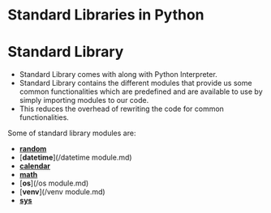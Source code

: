 # Standard Libraries in Python

# Standard Library

- Standard Library comes with along with Python Interpreter.
- Standard Library contains the different modules that provide us some common functionalities which are predefined and are available to use by simply importing modules to our code.
- This reduces the overhead of rewriting the code for common functionalities.

Some of standard library modules are:

- [**random**](Standard%20Libraries%20in%20Python%2079c6f4712d6c4bcf9308b9d8714493f2/random%20module%20cf5d31ad0a284146959d4642ccf12bb2.md)
- [**datetime**](/datetime module.md)
- [**calendar**](Standard%20Libraries%20in%20Python%2079c6f4712d6c4bcf9308b9d8714493f2/calendar%20module%204ac5363d5ba145df915d8796998d8bb0.md)
- [**math**](Standard%20Libraries%20in%20Python%2079c6f4712d6c4bcf9308b9d8714493f2/math%20module%2074c043a92f8e43afa0e2d3025d77f565.md)
- [**os**](/os module.md)
- [**venv**](/venv module.md)
- [**sys**](Standard%20Libraries%20in%20Python%2079c6f4712d6c4bcf9308b9d8714493f2/sys%20module%20ecbc10d04d9d43e3a54c1695e20b8429.md)
